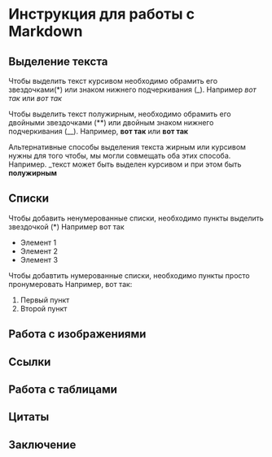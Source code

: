 # Инструкция для работы с Markdown

## Выделение текста

Чтобы выделить текст курсивом необходимо обрамить его звездочками(*) или знаком нижнего подчеркивания (_). Например *вот так* или _вот так_

Чтобы выделить текст полужирным, необходимо обрамить его двойными звездочками (**) или двойным знаком нижнего подчеркивания (__). Например, **вот так** или __вот так__

Альтернативные способы выделения текста жирным или курсивом нужны для того чтобы, мы могли совмещать оба этих способа. Например. _текст может быть выделен курсивом и при этом быть **полужирным**
## Списки

Чтобы добавить ненумерованные списки, необходимо пункты выделить звездочкой (*)
Например вот так
* Элемент 1
* Элемент 2
* Элемент 3

Чтобы добавтить нумерованные списки, необходимо пункты просто пронумеровать
Например, вот так:
1. Первый пункт
2. Второй пункт


## Работа с изображениями

## Ссылки

## Работа с таблицами

## Цитаты

## Заключение